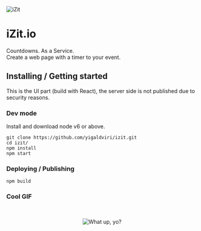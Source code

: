 ![iZit](./src/resources/logo-full-small.jpg)

# iZit.io  
Countdowns. As a Service.  
Create a web page with a timer to your event.

## Installing / Getting started

This is the UI part (build with React), the server side is not published due to security reasons.

### Dev mode  

Install and download node v6 or above.

```shell
git clone https://github.com/yigaldviri/izit.git
cd izit/
npm install
npm start
```

### Deploying / Publishing

```shell
npm build
```

### Cool GIF

<br/>
<p align="center">
 <img title="What up, yo?" src="https://media.giphy.com/media/WVudyGEaizNeg/giphy.gif"/>
</p>
<br/>
